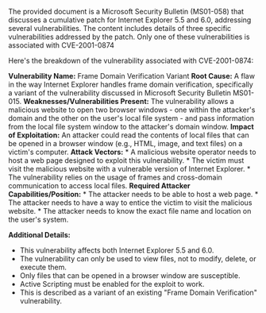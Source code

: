 The provided document is a Microsoft Security Bulletin (MS01-058) that discusses a cumulative patch for Internet Explorer 5.5 and 6.0, addressing several vulnerabilities. The content includes details of three specific vulnerabilities addressed by the patch. Only one of these vulnerabilities is associated with CVE-2001-0874

Here's the breakdown of the vulnerability associated with CVE-2001-0874:

**Vulnerability Name:** Frame Domain Verification Variant
**Root Cause:** A flaw in the way Internet Explorer handles frame domain verification, specifically a variant of the vulnerability discussed in Microsoft Security Bulletin MS01-015.
**Weaknesses/Vulnerabilities Present:**  The vulnerability allows a malicious website to open two browser windows - one within the attacker's domain and the other on the user's local file system - and pass information from the local file system window to the attacker's domain window.
**Impact of Exploitation:** An attacker could read the contents of local files that can be opened in a browser window (e.g., HTML, image, and text files) on a victim's computer.
**Attack Vectors:**
    * A malicious website operator needs to host a web page designed to exploit this vulnerability.
    * The victim must visit the malicious website with a vulnerable version of Internet Explorer.
    * The vulnerability relies on the usage of frames and cross-domain communication to access local files.
**Required Attacker Capabilities/Position:**
    * The attacker needs to be able to host a web page.
    * The attacker needs to have a way to entice the victim to visit the malicious website.
    * The attacker needs to know the exact file name and location on the user's system.

**Additional Details:**
   * This vulnerability affects both Internet Explorer 5.5 and 6.0.
   * The vulnerability can only be used to view files, not to modify, delete, or execute them.
   * Only files that can be opened in a browser window are susceptible.
   * Active Scripting must be enabled for the exploit to work.
   * This is described as a variant of an existing "Frame Domain Verification" vulnerability.